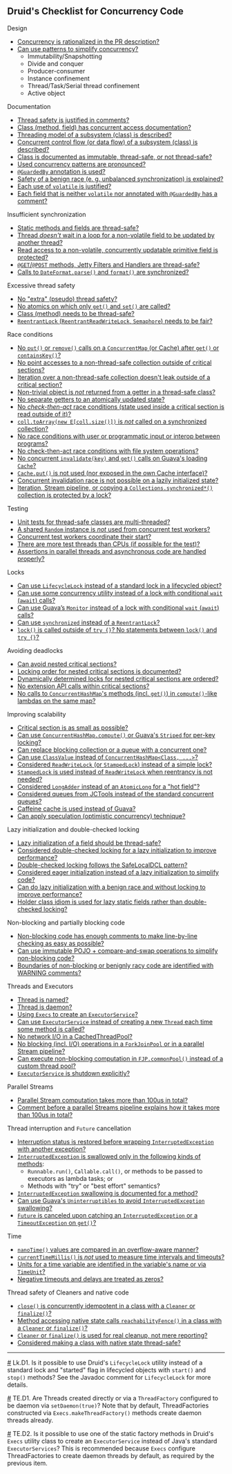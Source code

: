 <!--
  ~ Licensed to the Apache Software Foundation (ASF) under one
  ~ or more contributor license agreements.  See the NOTICE file
  ~ distributed with this work for additional information
  ~ regarding copyright ownership.  The ASF licenses this file
  ~ to you under the Apache License, Version 2.0 (the
  ~ "License"); you may not use this file except in compliance
  ~ with the License.  You may obtain a copy of the License at
  ~
  ~   http://www.apache.org/licenses/LICENSE-2.0
  ~
  ~ Unless required by applicable law or agreed to in writing,
  ~ software distributed under the License is distributed on an
  ~ "AS IS" BASIS, WITHOUT WARRANTIES OR CONDITIONS OF ANY
  ~ KIND, either express or implied.  See the License for the
  ~ specific language governing permissions and limitations
  ~ under the License.
  -->

## Druid's Checklist for Concurrency Code

Design
 - [Concurrency is rationalized in the PR description?](
 https://github.com/code-review-checklists/java-concurrency#rationalize)
 - [Can use patterns to simplify concurrency?](https://github.com/code-review-checklists/java-concurrency#use-patterns)
   - Immutability/Snapshotting
   - Divide and conquer
   - Producer-consumer
   - Instance confinement
   - Thread/Task/Serial thread confinement
   - Active object

Documentation
 - [Thread safety is justified in comments?](
 https://github.com/code-review-checklists/java-concurrency#justify-document)
 - [Class (method, field) has concurrent access documentation?](
 https://github.com/code-review-checklists/java-concurrency#justify-document)
 - [Threading model of a subsystem (class) is described?](
 https://github.com/code-review-checklists/java-concurrency#threading-flow-model)
 - [Concurrent control flow (or data flow) of a subsystem (class) is described?](
 https://github.com/code-review-checklists/java-concurrency#threading-flow-model)
 - [Class is documented as immutable, thread-safe, or not thread-safe?](
 https://github.com/code-review-checklists/java-concurrency#immutable-thread-safe)
 - [Used concurrency patterns are pronounced?](
 https://github.com/code-review-checklists/java-concurrency#name-patterns)
 - [`@GuardedBy` annotation is used?](https://github.com/code-review-checklists/java-concurrency#guarded-by)
 - [Safety of a benign race (e. g. unbalanced synchronization) is explained?](
 https://github.com/code-review-checklists/java-concurrency#document-benign-race)
 - [Each use of `volatile` is justified?](https://github.com/code-review-checklists/java-concurrency#justify-volatile)
 - [Each field that is neither `volatile` nor annotated with `@GuardedBy` has a comment?](
 https://github.com/code-review-checklists/java-concurrency#plain-field)

Insufficient synchronization
 - [Static methods and fields are thread-safe?](
 https://github.com/code-review-checklists/java-concurrency#static-thread-safe)
 - [Thread *doesn't* wait in a loop for a non-volatile field to be updated by another thread?](
 https://github.com/code-review-checklists/java-concurrency#non-volatile-visibility)
 - [Read access to a non-volatile, concurrently updatable primitive field is protected?](
 https://github.com/code-review-checklists/java-concurrency#non-volatile-protection)
 - [`@GET`/`@POST` methods, Jetty Filters and Handlers are thread-safe?](
 https://github.com/code-review-checklists/java-concurrency#server-framework-sync)
 - [Calls to `DateFormat.parse()` and `format()` are synchronized?](
 https://github.com/code-review-checklists/java-concurrency#dateformat)

Excessive thread safety
 - [No "extra" (pseudo) thread safety?](https://github.com/code-review-checklists/java-concurrency#pseudo-safety)
 - [No atomics on which only `get()` and `set()` are called?](
 https://github.com/code-review-checklists/java-concurrency#redundant-atomics)
 - [Class (method) needs to be thread-safe?](
 https://github.com/code-review-checklists/java-concurrency#unneeded-thread-safety)
 - [`ReentrantLock` (`ReentrantReadWriteLock`, `Semaphore`) needs to be fair?](
 https://github.com/code-review-checklists/java-concurrency#unneeded-fairness)

Race conditions
 - [No `put()` or `remove()` calls on a `ConcurrentMap` (or Cache) after `get()` or `containsKey()`?](
 https://github.com/code-review-checklists/java-concurrency#chm-race)
 - [No point accesses to a non-thread-safe collection outside of critical sections?](
 https://github.com/code-review-checklists/java-concurrency#unsafe-concurrent-point-read)
 - [Iteration over a non-thread-safe collection doesn't leak outside of a critical section?](
 https://github.com/code-review-checklists/java-concurrency#unsafe-concurrent-iteration)
 - [Non-trivial object is *not* returned from a getter in a thread-safe class?](
 https://github.com/code-review-checklists/java-concurrency#concurrent-mutation-race)
 - [No separate getters to an atomically updated state?](
 https://github.com/code-review-checklists/java-concurrency#moving-state-race)
 - [No *check-then-act* race conditions (state used inside a critical section is read outside of it)?](
 https://github.com/code-review-checklists/java-concurrency#read-outside-critical-section-race)
 - [`coll.toArray(new E[coll.size()])` is *not* called on a synchronized collection?](
 https://github.com/code-review-checklists/java-concurrency#read-outside-critical-section-race)
 - [No race conditions with user or programmatic input or interop between programs?](
 https://github.com/code-review-checklists/java-concurrency#outside-world-race)
 - [No check-then-act race conditions with file system operations?](
 https://github.com/code-review-checklists/java-concurrency#outside-world-race)
 - [No concurrent `invalidate(key)` and `get()` calls  on Guava's loading `Cache`?](
 https://github.com/code-review-checklists/java-concurrency#guava-cache-invalidation-race)
 - [`Cache.put()` is not used (nor exposed in the own Cache interface)?](
 https://github.com/code-review-checklists/java-concurrency#cache-invalidation-race)
 - [Concurrent invalidation race is not possible on a lazily initialized state?](
 https://github.com/code-review-checklists/java-concurrency#cache-invalidation-race)
 - [Iteration, Stream pipeline, or copying a `Collections.synchronized*()` collection is protected by a lock?](
 https://github.com/code-review-checklists/java-concurrency#synchronized-collection-iter)

Testing
 - [Unit tests for thread-safe classes are multi-threaded?](
 https://github.com/code-review-checklists/java-concurrency#multi-threaded-tests)
 - [A shared `Random` instance is *not* used from concurrent test workers?](
 https://github.com/code-review-checklists/java-concurrency#concurrent-test-random)
 - [Concurrent test workers coordinate their start?](
 https://github.com/code-review-checklists/java-concurrency#coordinate-test-workers)
 - [There are more test threads than CPUs (if possible for the test)?](
 https://github.com/code-review-checklists/java-concurrency#test-workers-interleavings)
 - [Assertions in parallel threads and asynchronous code are handled properly?](
 https://github.com/code-review-checklists/java-concurrency#concurrent-assert)

Locks
 - [Can use `LifecycleLock` instead of a standard lock in a lifecycled object?](#use-lifecycle-lock)
 - [Can use some concurrency utility instead of a lock with conditional `wait` (`await`) calls?](
 https://github.com/code-review-checklists/java-concurrency#avoid-wait-notify)
 - [Can use Guava’s `Monitor` instead of a lock with conditional `wait` (`await`) calls?](
 https://github.com/code-review-checklists/java-concurrency#guava-monitor)
 - [Can use `synchronized` instead of a `ReentrantLock`?](
 https://github.com/code-review-checklists/java-concurrency#use-synchronized)
 - [`lock()` is called outside of `try {}`? No statements between `lock()` and `try {}`?](
 https://github.com/code-review-checklists/java-concurrency#lock-unlock)

Avoiding deadlocks
 - [Can avoid nested critical sections?](
 https://github.com/code-review-checklists/java-concurrency#avoid-nested-critical-sections)
 - [Locking order for nested critical sections is documented?](
 https://github.com/code-review-checklists/java-concurrency#document-locking-order)
 - [Dynamically determined locks for nested critical sections are ordered?](
 https://github.com/code-review-checklists/java-concurrency#dynamic-lock-ordering)
 - [No extension API calls within critical sections?](
 https://github.com/code-review-checklists/java-concurrency#non-open-call)
 - [No calls to `ConcurrentHashMap`'s methods (incl. `get()`) in `compute()`-like lambdas on the same map?](
 https://github.com/code-review-checklists/java-concurrency#chm-nested-calls)

Improving scalability
 - [Critical section is as small as possible?](
 https://github.com/code-review-checklists/java-concurrency#minimize-critical-sections)
 - [Can use `ConcurrentHashMap.compute()` or Guava's `Striped` for per-key locking?](
 https://github.com/code-review-checklists/java-concurrency#increase-locking-granularity)
 - [Can replace blocking collection or a queue with a concurrent one?](
 https://github.com/code-review-checklists/java-concurrency#non-blocking-collections)
 - [Can use `ClassValue` instead of `ConcurrentHashMap<Class, ...>`?](
 https://github.com/code-review-checklists/java-concurrency#use-class-value)
 - [Considered `ReadWriteLock` (or `StampedLock`) instead of a simple lock?](
 https://github.com/code-review-checklists/java-concurrency#read-write-lock)
 - [`StampedLock` is used instead of `ReadWriteLock` when reentrancy is not needed?](
 https://github.com/code-review-checklists/java-concurrency#use-stamped-lock)
 - [Considered `LongAdder` instead of an `AtomicLong` for a "hot field"?](
 https://github.com/code-review-checklists/java-concurrency#long-adder-for-hot-fields)
 - [Considered queues from JCTools instead of the standard concurrent queues?](
 https://github.com/code-review-checklists/java-concurrency#jctools)
 - [Caffeine cache is used instead of Guava?](https://github.com/apache/incubator-druid/issues/8399)
 - [Can apply speculation (optimistic concurrency) technique?](
 https://github.com/code-review-checklists/java-concurrency#speculation)

Lazy initialization and double-checked locking
 - [Lazy initialization of a field should be thread-safe?](
 https://github.com/code-review-checklists/java-concurrency#lazy-init-thread-safety)
 - [Considered double-checked locking for a lazy initialization to improve performance?](
 https://github.com/code-review-checklists/java-concurrency#use-dcl)
 - [Double-checked locking follows the SafeLocalDCL pattern?](
 https://github.com/code-review-checklists/java-concurrency#safe-local-dcl)
  - [Considered eager initialization instead of a lazy initialization to simplify code?](
  https://github.com/code-review-checklists/java-concurrency#eager-init)
 - [Can do lazy initialization with a benign race and without locking to improve performance?](
 https://github.com/code-review-checklists/java-concurrency#lazy-init-benign-race)
 - [Holder class idiom is used for lazy static fields rather than double-checked locking?](
 https://github.com/code-review-checklists/java-concurrency#no-static-dcl)

Non-blocking and partially blocking code
 - [Non-blocking code has enough comments to make line-by-line checking as easy as possible?](
 https://github.com/code-review-checklists/java-concurrency#check-non-blocking-code)
 - [Can use immutable POJO + compare-and-swap operations to simplify non-blocking code?](
 https://github.com/code-review-checklists/java-concurrency#swap-state-atomically)
 - [Boundaries of non-blocking or benignly racy code are identified with WARNING comments?](
 https://github.com/code-review-checklists/java-concurrency#non-blocking-warning)

Threads and Executors
 - [Thread is named?](https://github.com/code-review-checklists/java-concurrency#name-threads)
 - [Thread is daemon?](#daemon-threads)
 - [Using `Execs` to create an `ExecutorService`?](#use-execs)
 - [Can use `ExecutorService` instead of creating a new `Thread` each time some method is called?](
 https://github.com/code-review-checklists/java-concurrency#reuse-threads)
 - [No network I/O in a CachedThreadPool?](
 https://github.com/code-review-checklists/java-concurrency#cached-thread-pool-no-io)
 - [No blocking (incl. I/O) operations in a `ForkJoinPool` or in a parallel Stream pipeline?](
 https://github.com/code-review-checklists/java-concurrency#fjp-no-blocking)
 - [Can execute non-blocking computation in `FJP.commonPool()` instead of a custom thread pool?](
 https://github.com/code-review-checklists/java-concurrency#use-common-fjp)
 - [`ExecutorService` is shutdown explicitly?](
 https://github.com/code-review-checklists/java-concurrency#explicit-shutdown)

Parallel Streams
 - [Parallel Stream computation takes more than 100us in total?](
 https://github.com/code-review-checklists/java-concurrency#justify-parallel-stream-use)
 - [Comment before a parallel Streams pipeline explains how it takes more than 100us in total?](
 https://github.com/code-review-checklists/java-concurrency#justify-parallel-stream-use)
 
Thread interruption and `Future` cancellation
 - [Interruption status is restored before wrapping `InterruptedException` with another exception?](
 https://github.com/code-review-checklists/java-concurrency#restore-interruption)
 - [`InterruptedException` is swallowed only in the following kinds of methods](
 https://github.com/code-review-checklists/java-concurrency#interruption-swallowing):
   - `Runnable.run()`, `Callable.call()`, or methods to be passed to executors as lambda tasks; or
   - Methods with "try" or "best effort" semantics?
 - [`InterruptedException` swallowing is documented for a method?](
 https://github.com/code-review-checklists/java-concurrency#interruption-swallowing)
 - [Can use Guava's `Uninterruptibles` to avoid `InterruptedException` swallowing?](
 https://github.com/code-review-checklists/java-concurrency#interruption-swallowing)
 - [`Future` is canceled upon catching an `InterruptedException` or a `TimeoutException` on `get()`?](
 https://github.com/code-review-checklists/java-concurrency#cancel-future)

Time
 - [`nanoTime()` values are compared in an overflow-aware manner?](
 https://github.com/code-review-checklists/java-concurrency#nano-time-overflow)
 - [`currentTimeMillis()` is *not* used to measure time intervals and timeouts?](
 https://github.com/code-review-checklists/java-concurrency#time-going-backward)
 - [Units for a time variable are identified in the variable's name or via `TimeUnit`?](
 https://github.com/code-review-checklists/java-concurrency#time-units)
 - [Negative timeouts and delays are treated as zeros?](
 https://github.com/code-review-checklists/java-concurrency#treat-negative-timeout-as-zero)

Thread safety of Cleaners and native code
 - [`close()` is concurrently idempotent in a class with a `Cleaner` or `finalize()`?](
 https://github.com/code-review-checklists/java-concurrency#thread-safe-close-with-cleaner)
 - [Method accessing native state calls `reachabilityFence()` in a class with a `Cleaner` or `finalize()`?](
 https://github.com/code-review-checklists/java-concurrency#reachability-fence)
 - [`Cleaner` or `finalize()` is used for real cleanup, not mere reporting?](
 https://github.com/code-review-checklists/java-concurrency#finalize-misuse)
 - [Considered making a class with native state thread-safe?](
 https://github.com/code-review-checklists/java-concurrency#thread-safe-native)
 
<hr>

<a name="use-lifecycle-lock"></a>
[#](#use-lifecycle-lock) Lk.D1. Is it possible to use Druid's `LifecycleLock` utility instead of a standard lock and
"started" flag in lifecycled objects with `start()` and `stop()` methods? See the Javadoc comment for `LifecycleLock`
for more details.

<a name="daemon-threads"></a>
[#](#daemon-threads) TE.D1. Are Threads created directly or via a `ThreadFactory` configured to be daemon via
`setDaemon(true)`? Note that by default, ThreadFactories constructed via `Execs.makeThreadFactory()` methods create
daemon threads already.

<a name="use-execs"></a>
[#](#use-execs) TE.D2. Is it possible to use one of the static factory methods in Druid's `Execs` utility class to
create an `ExecutorService` instead of Java's standard `ExecutorServices`? This is recommended because `Execs` configure
ThreadFactories to create daemon threads by default, as required by the previous item.
